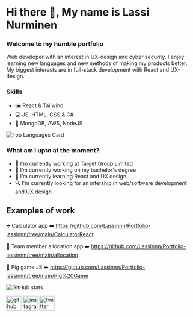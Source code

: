 # Hi there 👋, My name is Lassi Nurminen
### Welcome to my humble portfolio
Web developer with an interest in UX-design and cyber security. I enjoy learning new languages and new methods of making my products better. My biggest interests are in full-stack development with React and UX-design.

### Skills 
* 🖼️ React & Tailwind
* 💻 JS, HTML, CSS & C#
* 💾 MongoDB, AWS, NodeJS

![Top Languages Card](https://github-readme-stats.vercel.app/api/top-langs/?username=lassinnn)

### What am I upto at the moment?
- 💼 I'm currently working at Target Group Limited
- 🔭 I’m currently working on my bachelor's degree 
- 🌱 I’m currently learning React and UX design 
- 🔍 I'm currently looking for an intership in web/software development and UX design

## Examples of work

➗ Calculator app ➡️ https://github.com/Lassinnn/Portfolio-lassinnn/tree/main/CalculatorReact

🧑 Team member allocation app ➡️ https://github.com/Lassinnn/Portfolio-lassinnn/tree/main/allocation

🐷 Pig game JS ➡️ https://github.com/Lassinnn/Portfolio-lassinnn/tree/main/Pig%20Game

![GitHub stats](https://github-readme-stats.vercel.app/api?username=lassinnn&show_icons=true)  

[<img src='https://cdn.jsdelivr.net/npm/simple-icons@3.0.1/icons/github.svg' alt='github' height='40'>](https://github.com/Lassinnn)  [<img src='https://cdn.jsdelivr.net/npm/simple-icons@3.0.1/icons/instagram.svg' alt='instagram' height='40'>](https://www.instagram.com/lassinnn/)  [<img src='https://cdn.jsdelivr.net/npm/simple-icons@3.0.1/icons/twitter.svg' alt='twitter' height='40'>](https://twitter.com/lassinnn)  


